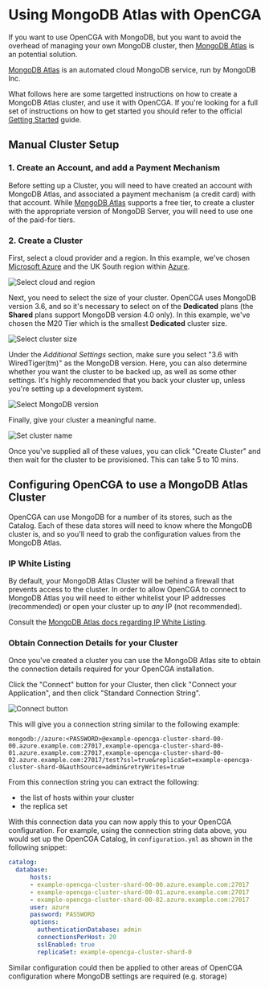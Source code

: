 # Using MongoDB Atlas with OpenCGA

If you want to use OpenCGA with MongoDB, but you want to avoid the overhead of managing your own MongoDB cluster, then [MongoDB Atlas] is an potential solution.

[MongoDB Atlas] is an automated cloud MongoDB service, run by MongoDB Inc.

What follows here are some targetted instructions on how to create a MongoDB Atlas cluster, and use it with OpenCGA. If you're looking for a full set of instructions on how to get started you should refer to the official [Getting Started] guide.

## Manual Cluster Setup

### 1. Create an Account, and add a Payment Mechanism
Before setting up a Cluster, you will need to have created an account with MongoDB Atlas, and associated a payment mechanism (a credit card) with that account. While [MongoDB Atlas] supports a free tier, to create a cluster with the appropriate version of MongoDB Server, you will need to use one of the paid-for tiers.

### 2. Create a Cluster

First, select a cloud provider and a region. In this example, we've chosen [Microsoft Azure] and the UK South region within [Azure].

![Select cloud and region](./images/select-cloud-and-region.png)

Next, you need to select the size of your cluster. OpenCGA uses MongoDB version 3.6, and so it's necessary to select on of the **Dedicated** plans (the **Shared** plans support MongoDB version 4.0 only). In this example, we've chosen the M20 Tier which is the smallest **Dedicated** cluster size.

![Select cluster size](./images/select-cluster-size.png)

Under the *Additional Settings* section, make sure you select "3.6 with WiredTiger(tm)" as the MongoDB version. Here, you can also determine whether you want the cluster to be backed up, as well as some other settings. It's highly recommended that you back your cluster up, unless you're setting up a development system.

![Select MongoDB version](./images/select-mongodb-version.png)

Finally, give your cluster a meaningful name.

![Set cluster name](./images/set-cluster-name.png)

Once you've supplied all of these values, you can click "Create Cluster" and then wait for the cluster to be provisioned. This can take 5 to 10 mins.

## Configuring OpenCGA to use a MongoDB Atlas Cluster

OpenCGA can use MongoDB for a number of its stores, such as the Catalog. Each of these data stores will need to know where the MongoDB cluster is, and so you'll need to grab the configuration values from the MongoDB Atlas.

### IP White Listing

By default, your MongoDB Atlas Cluster will be behind a firewall that prevents access to the cluster. In order to allow OpenCGA to connect to MongoDB Atlas you will need to either whitelist your IP addresses (recommended) or open your cluster up to *any* IP (not recommended).

Consult the [MongoDB Atlas docs regarding IP White Listing][IP Whitelisting].

### Obtain Connection Details for your Cluster

Once you've created a cluster you can use the MongoDB Atlas site to obtain the connection details required for your OpenCGA installation.

Click the "Connect" button for your Cluster, then click "Connect your Application", and then click "Standard Connection String".

![Connect button](./images/connection-settings-1.png)

This will give you a connection string similar to the following example:

```
mongodb://azure:<PASSWORD>@example-opencga-cluster-shard-00-00.azure.example.com:27017,example-opencga-cluster-shard-00-01.azure.example.com:27017,example-opencga-cluster-shard-00-02.azure.example.com:27017/test?ssl=true&replicaSet=example-opencga-cluster-shard-0&authSource=admin&retryWrites=true
```

From this connection string you can extract the following:

- the list of hosts within your cluster
- the replica set

With this connection data you can now apply this to your OpenCGA configuration. For example, using the connection string data above, you would set up the OpenCGA Catalog, in `configuration.yml` as shown in the following snippet:

``` yaml
catalog:
  database:
      hosts:
      - example-opencga-cluster-shard-00-00.azure.example.com:27017
      - example-opencga-cluster-shard-00-01.azure.example.com:27017
      - example-opencga-cluster-shard-00-02.azure.example.com:27017
      user: azure
      password: PASSWORD
      options:
        authenticationDatabase: admin
        connectionsPerHost: 20
        sslEnabled: true
        replicaSet: example-opencga-cluster-shard-0
```

Similar configuration could then be applied to other areas of OpenCGA configuration where MongoDB settings are required (e.g. storage)

[Microsoft Azure]: https://azure.microsoft.com/en-gb/
[Azure]: https://azure.microsoft.com/en-gb/
[MongoDB Atlas]: https://www.mongodb.com/cloud/atlas
[Getting Started]: https://docs.atlas.mongodb.com/getting-started/
[IP Whitelisting]: https://docs.atlas.mongodb.com/setup-cluster-security/#add-ip-addresses-to-the-whitelist